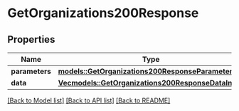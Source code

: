 # GetOrganizations200Response

## Properties

Name | Type | Description | Notes
------------ | ------------- | ------------- | -------------
**parameters** | [**models::GetOrganizations200ResponseParameters**](getOrganizations_200_response_parameters.md) |  | 
**data** | [**Vec<models::GetOrganizations200ResponseDataInner>**](getOrganizations_200_response_data_inner.md) |  | 

[[Back to Model list]](../README.md#documentation-for-models) [[Back to API list]](../README.md#documentation-for-api-endpoints) [[Back to README]](../README.md)


